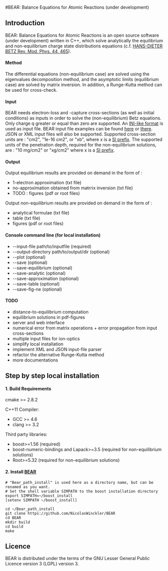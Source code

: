 #BEAR: Balance Equations for Atomic Reactions (under development)

## Introduction

BEAR: Balance Equations for Atomic Reactions is an open source software (under development) written in C++, which solve analytically the equilibrium and non-equilibrium charge state distributions equations (c.f. [HANS-DIETER BETZ Rev. Mod. Phys. 44, 465](http://journals.aps.org/rmp/abstract/10.1103/RevModPhys.44.465)). 
#### Method
The differential equations (non-equilibrium case) are solved using the eigenvalues decomposition method, and the asymptotic limits (equilibrium case) are solved by matrix inversion. In addition, a Runge-Kutta method can be used for cross-check.
#### Input
BEAR needs electron-loss and -capture cross-sections (as well as initial conditions) as inputs in order to solve the (non-equilibrium) Betz equations.
Only charge q greater or equal than zero are supported. 
An [INI-like format](https://en.wikipedia.org/wiki/INI_file) is used as input file. BEAR input file examples can be found [here](https://github.com/NicolasWinckler/BEAR/blob/master/data/input/Example-8lvl-system-bis.txt) or [there](https://github.com/NicolasWinckler/BEAR/blob/master/data/input/Example-15lvl-system.txt). JSON or XML input files will also be supported. Supported cross-section units are : "cm2", "1e-16 cm2", or "xb", where x is a [SI prefix](https://en.wikipedia.org/wiki/Metric_prefix). The supported units of the penetration depth, required for the non-equilibrium solutions, are : "10 mg/cm2" or "xg/cm2" where x is a [SI prefix](https://en.wikipedia.org/wiki/Metric_prefix).
#### Output


Output equilibrium results are provided on demand in the form of :

* 1-electron approximation (txt file)
* no-approximation obtained from matrrix inversion (txt file)
* TODO : figures (pdf or root files)

Output non-equilibrium results are provided on demand in the form of :

* analytical formulae (txt file)
* table (txt file)
* figures (pdf or root files)

#### Console command line (for local installation)

* --input-file path/to/inputfile (required)
* --output-directory path/to/output/dir (optional)
* --plot (optional)
* --save (optional)
* --save-equilibrium (optional)
* --save-analytic (optional)
* --save-approximation (optional)
* --save-table (optional)
* --save-fig-ne (optional)



#### TODO

* distance-to-equilibrium computation
* equilibrium solutions in pdf-figures
* server and web interface
* numerical error from matrix operations + error propagation from input cross-sections
* multiple input files for ion-optics
* simplify local installation
* implement XML and JSON input-file parser
* refactor the alternative Runge-Kutta method
* more documentations

## Step by step local installation




#### 1. Build Requirements

cmake >= 2.8.2

C++11 Compiler:

* GCC >= 4.6
* clang >= 3.2

Third party libraries:

* boost>=1.56 (required)
* boost-numeric-bindings and Lapack>=3.5 (required for non-equilibrium solutions)
* Root>=5.32 (required for non-equilibrium solutions)

#### 2. Install [BEAR](https://github.com/NicolasWinckler/BEAR)

    # "Bear_path_install" is used here as a directory name, but can be renamed as you want.
    # Set the shell variable SIMPATH to the boost installation directory
    export SIMPATH=~/boost_install
    [setenv SIMPATH ~/boost_install]

    cd ~/Bear_path_install
    git clone https://github.com/NicolasWinckler/BEAR
    cd BEAR
    mkdir build
    cd build
    make

## Licence 
BEAR is distributed under the terms of the GNU Lesser General Public Licence version 3 (LGPL) version 3.

